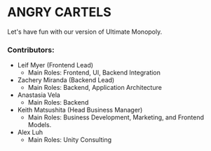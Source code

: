 # ANGRY CARTELS

Let's have fun with our version of Ultimate Monopoly.

### Contributors:
- Leif Myer (Frontend Lead)
  - Main Roles: Frontend, UI, Backend Integration
- Zachery Miranda (Backend Lead)
  - Main Roles: Backend, Application Architecture
- Anastasia Vela
  - Main Roles: Backend
- Keith Matsushita (Head Business Manager)
  - Main Roles: Business Development, Marketing, and Frontend Models.
- Alex Luh
  - Main Roles: Unity Consulting
